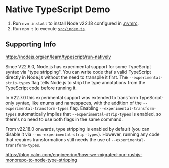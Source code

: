 # Native TypeScript Demo
1. Run `nvm install` to install Node v22.18 configured in [.nvmrc](./nvmrc).
2. Run `npm t` to execute [`src/index.ts`](./src/index.ts).

## Supporting Info
https://nodejs.org/en/learn/typescript/run-natively

Since V22.6.0, Node.js has experimental support for some TypeScript syntax via "type stripping". You can write code that's valid TypeScript directly in Node.js without the need to transpile it first. The `--experimental-strip-types` flag tells Node.js to strip the type annotations from the TypeScript code before running it.

In V22.7.0 this experimental support was extended to transform TypeScript-only syntax, like enums and namespaces, with the addition of the `--experimental-transform-types` flag. Enabling `--experimental-transform-types` automatically implies that `--experimental-strip-types` is enabled, so there's no need to use both flags in the same command.

From v22.18.0 onwards, type stripping is enabled by default (you can disable it via `--no-experimental-strip-types`). However, running any code that requires transformations still needs the use of `--experimental-transform-types`.

https://blog.calm.com/engineering/how-we-migrated-our-rushjs-monorepo-to-node-type-stripping
